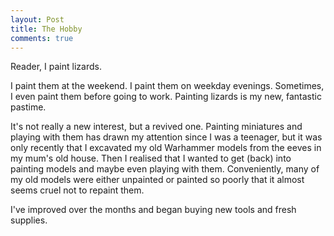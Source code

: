```yaml
---
layout: Post
title: The Hobby
comments: true
---
```


Reader, I paint lizards.

I paint them at the weekend. I paint them on weekday evenings. Sometimes, I even paint them before going to work. Painting lizards is my new, fantastic pastime.

It's not really a new interest, but a revived one. Painting miniatures and playing with them has drawn my attention since I was a teenager, but it was only recently that I excavated my old Warhammer models from the eeves in my mum's old house. Then I realised that I wanted to get (back) into painting models and maybe even playing with them. Conveniently, many of my old models were either unpainted or painted so poorly that it almost seems cruel not to repaint them.

I've improved over the months and began buying new tools and fresh supplies.